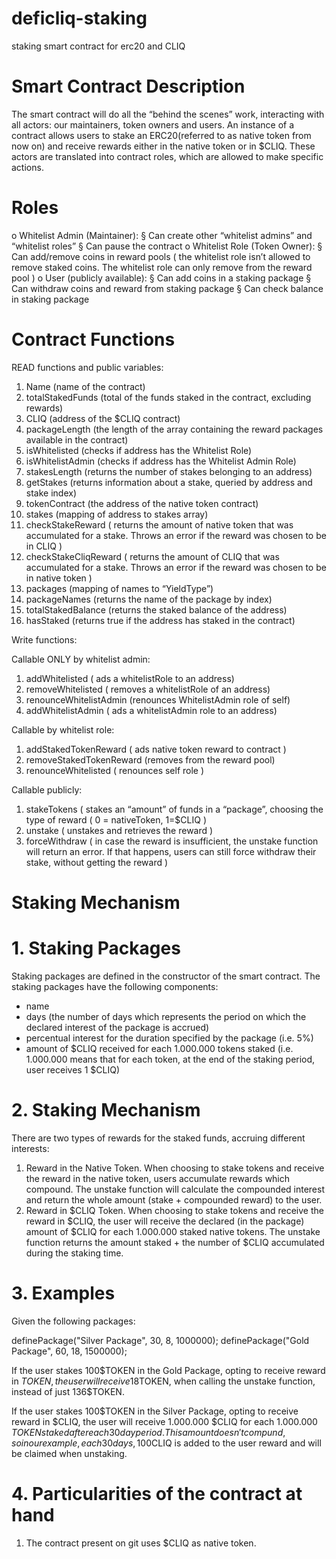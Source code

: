 # deficliq-staking
staking smart contract for erc20 and CLIQ


# Smart Contract Description
The smart contract will do all the “behind the scenes” work, interacting with all actors: our maintainers, token owners and users. 
An instance of a contract allows users to stake an ERC20(referred to as native token from now on) and receive rewards either in the native token or in $CLIQ.
These actors are translated into contract roles, which are allowed to make specific actions.
# Roles
o  Whitelist Admin (Maintainer):
§  Can create other “whitelist admins” and “whitelist roles”
§  Can pause the contract
o   Whitelist Role (Token Owner):
§  Can add/remove coins in reward pools ( the whitelist role isn’t allowed to remove staked coins. The whitelist role can only remove from the reward pool )
o   User (publicly available):
§  Can add coins in a staking package
§  Can withdraw coins and reward from staking package
§  Can check balance in staking package


# Contract Functions
READ functions and public variables:
1.	Name (name of the contract)
2.	totalStakedFunds (total of the funds staked in the contract, excluding rewards)
3.	CLIQ (address of the $CLIQ contract)
4.	packageLength (the length of the array containing the reward packages available in the contract)
5.	isWhitelisted (checks if address has the Whitelist Role)
6.	isWhitelistAdmin (checks if address has the Whitelist Admin Role)
7.	stakesLength (returns the number of stakes belonging to an address)
8.	getStakes (returns information about a stake, queried by address and stake index)
9.	tokenContract (the address of the native token contract)
10.	stakes (mapping of address to stakes array)
11.	checkStakeReward ( returns the amount of native token that was accumulated for a stake. Throws an error if the reward was chosen to be in CLIQ )
12.	checkStakeCliqReward ( returns the amount of CLIQ that was accumulated for a stake. Throws an error if the reward was chosen to be in native token )
13.	packages (mapping of names to “YieldType”)
14.	packageNames (returns the name of the package by index)
15.	totalStakedBalance (returns the staked balance of the address)
16.	hasStaked (returns true if the address has staked in the contract)

Write functions:

Callable ONLY by whitelist admin:
1.	addWhitelisted ( ads a whitelistRole to an address)
2.	removeWhitelisted ( removes a whitelistRole of an address) 
3.	renounceWhitelistAdmin (renounces WhitelistAdmin role of self)
4.	addWhitelistAdmin ( ads a whitelistAdmin role to an address)

Callable by whitelist role:
1.	addStakedTokenReward ( ads native token reward to contract )
2.	removeStakedTokenReward (removes from the reward pool)
3.	renounceWhitelisted ( renounces self role )

Callable publicly:
1.	stakeTokens ( stakes an “amount” of funds in a “package”, choosing the type of reward ( 0 = nativeToken, 1=$CLIQ )
2.	unstake ( unstakes and retrieves the reward )
3.	forceWithdraw ( in case the reward is insufficient, the unstake function will return an error. If that happens, users can still force withdraw their stake, without getting the reward )

# Staking Mechanism
# 1. Staking Packages
  Staking packages are defined in the constructor of the smart contract. The staking packages have the following components:
  - name
  - days (the number of days which represents the period on which the declared interest of the package is accrued)
  - percentual interest for the duration specified by the package (i.e. 5%)
  - amount of $CLIQ received for each 1.000.000 tokens staked (i.e. 1.000.000 means that for each token, at the end of the staking period, user receives 1 $CLIQ)
  
 # 2. Staking Mechanism
There are two types of rewards for the staked funds, accruing different interests:
1. Reward in the Native Token. When choosing to stake tokens and receive the reward in the native token, users accumulate rewards which compound. The unstake function will calculate the compounded interest and return the whole amount (stake + compounded reward) to the user. 
2. Reward in $CLIQ Token. When choosing to stake tokens and receive the reward in $CLIQ, the user will receive the declared (in the package) amount of $CLIQ for each 1.000.000 staked native tokens. The unstake function returns the amount staked + the number of $CLIQ accumulated during the staking time.

# 3. Examples
Given the following packages:

definePackage("Silver Package", 30, 8, 1000000); 
definePackage("Gold Package", 60, 18, 1500000);

If the user stakes 100$TOKEN in the Gold Package, opting to receive reward in $TOKEN, the user will receive 18% of the staked amount each 60 days. This staked amount compounds, such that after 120 days, the user receives 139.24$TOKEN, when calling the unstake function, instead of just 136$TOKEN. 

If the user stakes 100$TOKEN in the Silver Package, opting to receive reward in $CLIQ, the user will receive 1.000.000 $CLIQ for each 1.000.000 $TOKEN staked after each 30 day period. This amount doesn't compund, so in our example, each 30 days, 100$CLIQ is added to the user reward and will be claimed when unstaking.

# 4. Particularities of the contract at hand
1. The contract present on git uses $CLIQ as native token.
